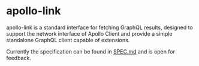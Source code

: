 # apollo-link

apollo-link is a standard interface for fetching GraphQL results, designed to support the network interface of Apollo Client and provide a simple standalone GraphQL client capable of extensions.

Currently the specification can be found in [SPEC.md](SPEC.md) and is open for feedback.
